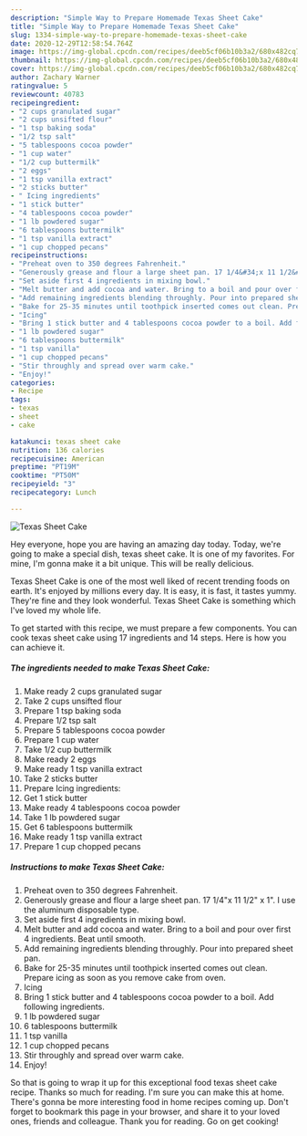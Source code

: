 ```yaml
---
description: "Simple Way to Prepare Homemade Texas Sheet Cake"
title: "Simple Way to Prepare Homemade Texas Sheet Cake"
slug: 1334-simple-way-to-prepare-homemade-texas-sheet-cake
date: 2020-12-29T12:58:54.764Z
image: https://img-global.cpcdn.com/recipes/deeb5cf06b10b3a2/680x482cq70/texas-sheet-cake-recipe-main-photo.jpg
thumbnail: https://img-global.cpcdn.com/recipes/deeb5cf06b10b3a2/680x482cq70/texas-sheet-cake-recipe-main-photo.jpg
cover: https://img-global.cpcdn.com/recipes/deeb5cf06b10b3a2/680x482cq70/texas-sheet-cake-recipe-main-photo.jpg
author: Zachary Warner
ratingvalue: 5
reviewcount: 40783
recipeingredient:
- "2 cups granulated sugar"
- "2 cups unsifted flour"
- "1 tsp baking soda"
- "1/2 tsp salt"
- "5 tablespoons cocoa powder"
- "1 cup water"
- "1/2 cup buttermilk"
- "2 eggs"
- "1 tsp vanilla extract"
- "2 sticks butter"
- " Icing ingredients"
- "1 stick butter"
- "4 tablespoons cocoa powder"
- "1 lb powdered sugar"
- "6 tablespoons buttermilk"
- "1 tsp vanilla extract"
- "1 cup chopped pecans"
recipeinstructions:
- "Preheat oven to 350 degrees Fahrenheit."
- "Generously grease and flour a large sheet pan. 17 1/4&#34;x 11 1/2&#34; x 1&#34;. I use the aluminum disposable type."
- "Set aside first 4 ingredients in mixing bowl."
- "Melt butter and add cocoa and water. Bring to a boil and pour over first 4 ingredients. Beat until smooth."
- "Add remaining ingredients blending throughly. Pour into prepared sheet pan."
- "Bake for 25-35 minutes until toothpick inserted comes out clean. Prepare icing as soon as you remove cake from oven."
- "Icing"
- "Bring 1 stick butter and 4 tablespoons cocoa powder to a boil. Add following ingredients."
- "1 lb powdered sugar"
- "6 tablespoons buttermilk"
- "1 tsp vanilla"
- "1 cup chopped pecans"
- "Stir throughly and spread over warm cake."
- "Enjoy!"
categories:
- Recipe
tags:
- texas
- sheet
- cake

katakunci: texas sheet cake 
nutrition: 136 calories
recipecuisine: American
preptime: "PT19M"
cooktime: "PT50M"
recipeyield: "3"
recipecategory: Lunch

---
```



![Texas Sheet Cake](https://img-global.cpcdn.com/recipes/deeb5cf06b10b3a2/680x482cq70/texas-sheet-cake-recipe-main-photo.jpg)

Hey everyone, hope you are having an amazing day today. Today, we're going to make a special dish, texas sheet cake. It is one of my favorites. For mine, I'm gonna make it a bit unique. This will be really delicious.



Texas Sheet Cake is one of the most well liked of recent trending foods on earth. It's enjoyed by millions every day. It is easy, it is fast, it tastes yummy. They're fine and they look wonderful. Texas Sheet Cake is something which I've loved my whole life.


To get started with this recipe, we must prepare a few components. You can cook texas sheet cake using 17 ingredients and 14 steps. Here is how you can achieve it.

<!--inarticleads1-->

##### The ingredients needed to make Texas Sheet Cake:

1. Make ready 2 cups granulated sugar
1. Take 2 cups unsifted flour
1. Prepare 1 tsp baking soda
1. Prepare 1/2 tsp salt
1. Prepare 5 tablespoons cocoa powder
1. Prepare 1 cup water
1. Take 1/2 cup buttermilk
1. Make ready 2 eggs
1. Make ready 1 tsp vanilla extract
1. Take 2 sticks butter
1. Prepare  Icing ingredients:
1. Get 1 stick butter
1. Make ready 4 tablespoons cocoa powder
1. Take 1 lb powdered sugar
1. Get 6 tablespoons buttermilk
1. Make ready 1 tsp vanilla extract
1. Prepare 1 cup chopped pecans




<!--inarticleads2-->

##### Instructions to make Texas Sheet Cake:

1. Preheat oven to 350 degrees Fahrenheit.
1. Generously grease and flour a large sheet pan. 17 1/4&#34;x 11 1/2&#34; x 1&#34;. I use the aluminum disposable type.
1. Set aside first 4 ingredients in mixing bowl.
1. Melt butter and add cocoa and water. Bring to a boil and pour over first 4 ingredients. Beat until smooth.
1. Add remaining ingredients blending throughly. Pour into prepared sheet pan.
1. Bake for 25-35 minutes until toothpick inserted comes out clean. Prepare icing as soon as you remove cake from oven.
1. Icing
1. Bring 1 stick butter and 4 tablespoons cocoa powder to a boil. Add following ingredients.
1. 1 lb powdered sugar
1. 6 tablespoons buttermilk
1. 1 tsp vanilla
1. 1 cup chopped pecans
1. Stir throughly and spread over warm cake.
1. Enjoy!




So that is going to wrap it up for this exceptional food texas sheet cake recipe. Thanks so much for reading. I'm sure you can make this at home. There's gonna be more interesting food in home recipes coming up. Don't forget to bookmark this page in your browser, and share it to your loved ones, friends and colleague. Thank you for reading. Go on get cooking!

